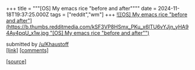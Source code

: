 +++
title = """[OS] My emacs rice "before and after""""
date = 2024-11-18T19:37:25.000Z
tags = ["reddit","wm"]
+++
[![[OS] My emacs rice "before and after"](https://b.thumbs.redditmedia.com/kSF3VP8HSmx_PKu_x6lTU6vYJjn_yHA94Ay4pqU_x1w.jpg "[OS] My emacs rice "before and after"")](https://www.reddit.com/r/unixporn/comments/1gudetu/os_my_emacs_rice_before_and_after/)

submitted by [/u/Khaustoff](https://www.reddit.com/user/Khaustoff)  
[\[link\]](https://www.reddit.com/gallery/1gudetu) [\[comments\]](https://www.reddit.com/r/unixporn/comments/1gudetu/os_my_emacs_rice_before_and_after/)

[[source]](https://www.reddit.com/r/unixporn/comments/1gudetu/os_my_emacs_rice_before_and_after/)
